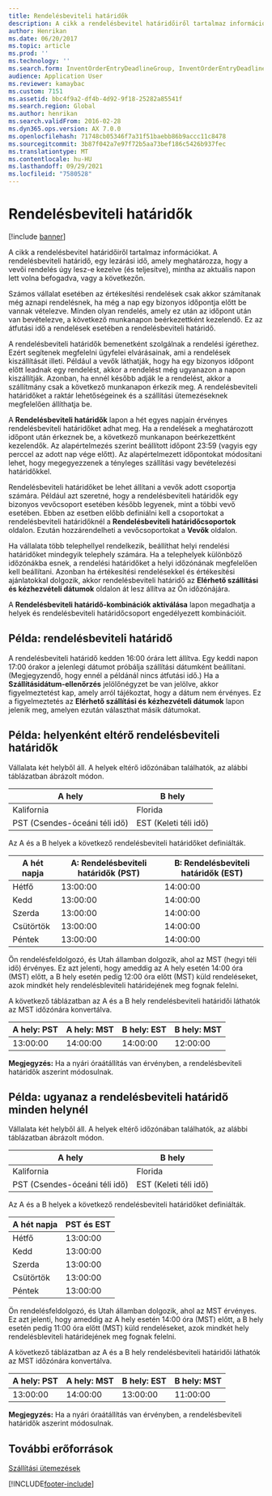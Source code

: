 ```yaml
---
title: Rendelésbeviteli határidők
description: A cikk a rendelésbevitel határidőiről tartalmaz információkat. A rendelésbeviteli határidő, egy lezárási idő, amely meghatározza, hogy a vevői rendelés úgy lesz-e kezelve (és teljesítve), mintha az aktuális napon lett volna befogadva, vagy a következőn.
author: Henrikan
ms.date: 06/20/2017
ms.topic: article
ms.prod: ''
ms.technology: ''
ms.search.form: InventOrderEntryDeadlineGroup, InventOrderEntryDeadlineParameters, InventOrderEntryDeadlineTable, MCRAutoTaxRules
audience: Application User
ms.reviewer: kamaybac
ms.custom: 7151
ms.assetid: bbc4f9a2-df4b-4d92-9f18-25282a85541f
ms.search.region: Global
ms.author: henrikan
ms.search.validFrom: 2016-02-28
ms.dyn365.ops.version: AX 7.0.0
ms.openlocfilehash: 71748cb05346f7a31f51baebb86b9accc11c8478
ms.sourcegitcommit: 3b87f042a7e97f72b5aa73bef186c5426b937fec
ms.translationtype: MT
ms.contentlocale: hu-HU
ms.lasthandoff: 09/29/2021
ms.locfileid: "7580528"
---
```

# <a name="order-entry-deadlines"></a>Rendelésbeviteli határidők

[!include [banner](../includes/banner.md)]

A cikk a rendelésbevitel határidőiről tartalmaz információkat. A rendelésbeviteli határidő, egy lezárási idő, amely meghatározza, hogy a vevői rendelés úgy lesz-e kezelve (és teljesítve), mintha az aktuális napon lett volna befogadva, vagy a következőn.

Számos vállalat esetében az értékesítési rendelések csak akkor számítanak még aznapi rendelésnek, ha még a nap egy bizonyos időpontja előtt be vannak vételezve. Minden olyan rendelés, amely ez után az időpont után van bevételezve, a következő munkanapon beérkezettként kezelendő. Ez az átfutási idő a rendelések esetében a rendelésbeviteli határidő.  

A rendelésbeviteli határidők bemenetként szolgálnak a rendelési ígérethez. Ezért segítenek megfelelni ügyfelei elvárásainak, ami a rendelések kiszállítását illeti. Például a vevők láthatják, hogy ha egy bizonyos időpont előtt leadnak egy rendelést, akkor a rendelést még ugyanazon a napon kiszállítják. Azonban, ha ennél később adják le a rendelést, akkor a szállítmány csak a következő munkanapon érkezik meg. A rendelésbeviteli határidőket a raktár lehetőségeinek és a szállítási ütemezéseknek megfelelően állíthatja be.  

A **Rendelésbeviteli határidők** lapon a hét egyes napjain érvényes rendelésbeviteli határidőket adhat meg. Ha a rendelések a meghatározott időpont után érkeznek be, a következő munkanapon beérkezettként kezelendők. Az alapértelmezés szerint beállított időpont 23:59 (vagyis egy perccel az adott nap vége előtt). Az alapértelmezett időpontokat módosítani lehet, hogy megegyezzenek a tényleges szállítási vagy bevételezési határidőkkel.  

Rendelésbeviteli határidőket be lehet állítani a vevők adott csoportja számára. Például azt szeretné, hogy a rendelésbeviteli határidők egy bizonyos vevőcsoport esetében később legyenek, mint a többi vevő esetében. Ebben az esetben előbb definiálni kell a csoportokat a rendelésbeviteli határidőknél a **Rendelésbeviteli határidőcsoportok** oldalon. Ezután hozzárendelheti a vevőcsoportokat a **Vevők** oldalon.  

Ha vállalata több telephellyel rendelkezik, beállíthat helyi rendelési határidőket mindegyik telephely számára. Ha a telephelyek különböző időzónákba esnek, a rendelési határidőket a helyi időzónának megfelelően kell beállítani. Azonban ha értékesítési rendelésekkel és értékesítési ajánlatokkal dolgozik, akkor rendelésbeviteli határidő az **Elérhető szállítási és kézhezvételi dátumok** oldalon át lesz állítva az Ön időzónájára.  

A **Rendelésbeviteli határidő-kombinációk aktiválása** lapon megadhatja a helyek és rendelésbeviteli határidőcsoport engedélyezett kombinációit.

## <a name="example-order-entry-deadline"></a>Példa: rendelésbeviteli határidő
A rendelésbeviteli határidő kedden 16:00 órára lett állítva. Egy keddi napon 17:00 órakor a jelenlegi dátumot próbálja szállítási dátumként beállítani. (Megjegyzendő, hogy ennél a példánál nincs átfutási idő.) Ha a **Szállításidátum-ellenőrzés** jelölőnégyzet be van jelölve, akkor figyelmeztetést kap, amely arról tájékoztat, hogy a dátum nem érvényes. Ez a figyelmeztetés az **Elérhető szállítási és kézhezvételi dátumok** lapon jelenik meg, amelyen ezután választhat másik dátumokat.

## <a name="example-different-order-entry-deadlines-per-site"></a>Példa: helyenként eltérő rendelésbeviteli határidők
Vállalata két helyből áll. A helyek eltérő időzónában találhatók, az alábbi táblázatban ábrázolt módon.

| A hely                      | B hely                      |
|-----------------------------|-----------------------------|
| Kalifornia                  | Florida                     |
| PST (Csendes-óceáni téli idő) | EST (Keleti téli idő) |

Az A és a B helyek a következő rendelésbeviteli határidőket definiálták.

| A hét napja             | A: Rendelésbeviteli határidők (PST) | B: Rendelésbeviteli határidők (EST) |
|-----------------------------|--------------------------------|--------------------------------|
| Hétfő                      | 13:00:00                          | 14:00:00                          |
| Kedd                     | 13:00:00                          | 14:00:00                          |
| Szerda                   | 13:00:00                          | 14:00:00                          |
| Csütörtök                    | 13:00:00                          | 14:00:00                          |
| Péntek                      | 13:00:00                          | 14:00:00                          |

Ön rendelésfeldolgozó, és Utah államban dolgozik, ahol az MST (hegyi téli idő) érvényes. Ez azt jelenti, hogy ameddig az A hely esetén 14:00 óra (MST) előtt, a B hely esetén pedig 12:00 óra előtt (MST) küld rendeléseket, azok mindkét hely rendelésbleviteli határidejének meg fognak felelni.  

A következő táblázatban az A és a B hely rendelésbeviteli határidői láthatók az MST időzónára konvertálva.

| A hely: PST         | A hely: MST        | B hely: EST           | B hely: MST        |
|---------------------|--------------------|-----------------------|--------------------|
| 13:00:00               | 14:00:00              | 14:00:00                 | 12:00:00              |

**Megjegyzés:** Ha a nyári óraátállítás van érvényben, a rendelésbeviteli határidők aszerint módosulnak.

## <a name="example-same-order-entry-deadline-per-site"></a>Példa: ugyanaz a rendelésbeviteli határidő minden helynél
Vállalata két helyből áll. A helyek eltérő időzónában találhatók, az alábbi táblázatban ábrázolt módon.

| A hely                      | B hely                      |
|-----------------------------|-----------------------------|
| Kalifornia                  | Florida                     |
| PST (Csendes-óceáni téli idő) | EST (Keleti téli idő) |

Az A és a B helyek a következő rendelésbeviteli határidőket definiálták.

| A hét napja | PST és EST |
|-----------------|-------------|
| Hétfő          | 13:00:00       |
| Kedd         | 13:00:00       |
| Szerda       | 13:00:00       |
| Csütörtök        | 13:00:00       |
| Péntek          | 13:00:00       |

Ön rendelésfeldolgozó, és Utah államban dolgozik, ahol az MST érvényes. Ez azt jelenti, hogy ameddig az A hely esetén 14:00 óra (MST) előtt, a B hely esetén pedig 11:00 óra előtt (MST) küld rendeléseket, azok mindkét hely rendelésbleviteli határidejének meg fognak felelni. 

A következő táblázatban az A és a B hely rendelésbeviteli határidői láthatók az MST időzónára konvertálva.

| A hely: PST         | A hely: MST        | B hely: EST           | B hely: MST        |
|---------------------|--------------------|-----------------------|--------------------|
| 13:00:00               | 14:00:00              | 13:00:00                 | 11:00:00              |

**Megjegyzés:** Ha a nyári óraátállítás van érvényben, a rendelésbeviteli határidők aszerint módosulnak.

## <a name="additional-resources"></a>További erőforrások

[Szállítási ütemezések](delivery-schedules.md)





[!INCLUDE[footer-include](../../includes/footer-banner.md)]